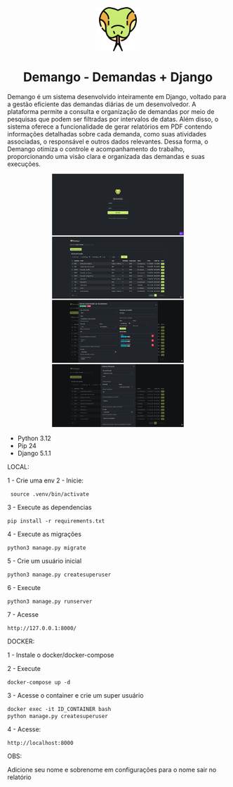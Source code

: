 <div align="center">
    <picture>
      <img src="static/img/python.svg" alt="Demango" width="100" height="100"/>
    </picture>
  <h1>Demango - Demandas + Django</h1>
</div>

Demango é um sistema desenvolvido inteiramente em Django, voltado para a gestão eficiente das demandas diárias de um desenvolvedor. A plataforma permite a consulta e organização de demandas por meio de pesquisas que podem ser filtradas por intervalos de datas. Além disso, o sistema oferece a funcionalidade de gerar relatórios em PDF contendo informações detalhadas sobre cada demanda, como suas atividades associadas, o responsável e outros dados relevantes. Dessa forma, o Demango otimiza o controle e acompanhamento do trabalho, proporcionando uma visão clara e organizada das demandas e suas execuções.

<div align="center">
    <a href="https://github.com/simeithander/demango/blob/main/screenshots/login.png?raw=true">
      <img src="https://github.com/simeithander/demango/blob/main/screenshots/login.png?raw=true" alt="CD" width="300"/>
    </a>
    <a href="https://github.com/simeithander/demango/blob/main/screenshots/visualizar_demandas.png?raw=true">
      <img src="https://github.com/simeithander/demango/blob/main/screenshots/visualizar_demandas.png?raw=true" alt="CD" width="300"/>
    </a>
    <a href="https://github.com/simeithander/demango/blob/main/screenshots/editar_demanda.png?raw=true">
      <img src="https://github.com/simeithander/demango/blob/main/screenshots/editar_demanda.png?raw=true" target="_blank" alt="CD" width="300"/>
    </a>
    <a href="https://raw.githubusercontent.com/simeithander/demango/refs/heads/main/screenshots/cadastrar_demanda.png">
      <img src="https://raw.githubusercontent.com/simeithander/demango/refs/heads/main/screenshots/cadastrar_demanda.png" alt="CD" width="300"/>
    </a>
</div>

- Python 3.12
- Pip 24
- Django 5.1.1

LOCAL:

1 - Crie uma env
2 - Inicie:

```
 source .venv/bin/activate
```

3 - Execute as dependencias

```
pip install -r requirements.txt
```

4 - Execute as migrações

```
python3 manage.py migrate
```

5 - Crie um usuário inicial

```
python3 manage.py createsuperuser
```

6 - Execute

```
python3 manage.py runserver
```

7 - Acesse

```
http://127.0.0.1:8000/
```

DOCKER:

1 - Instale o docker/docker-compose

2 - Execute

```
docker-compose up -d
```

3 - Acesse o container e crie um super usuário

```
docker exec -it ID_CONTAINER bash
python manage.py createsuperuser
```

4 - Acesse:

```
http://localhost:8000
```

OBS:

Adicione seu nome e sobrenome em configurações para o nome sair no relatório